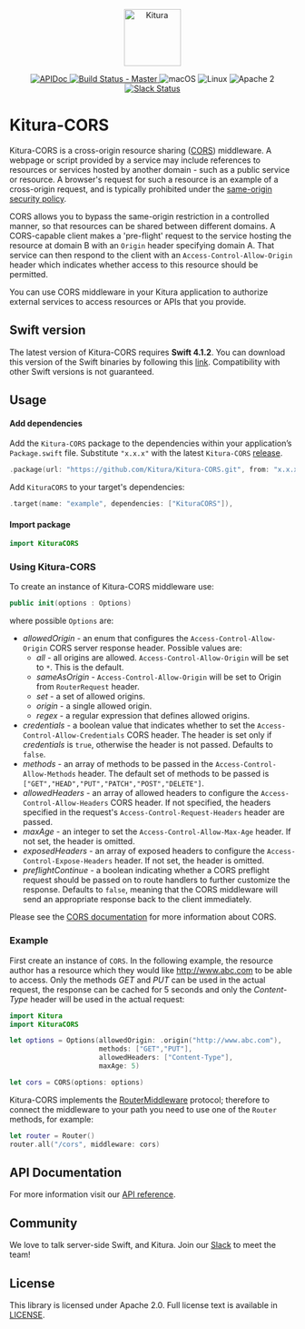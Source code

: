 <p align="center">
    <a href="http://kitura.io/">
        <img src="https://raw.githubusercontent.com/Kitura/Kitura/master/Sources/Kitura/resources/kitura-bird.svg?sanitize=true" height="100" alt="Kitura">
    </a>
</p>


<p align="center">
    <a href="https://kitura.github.io/Kitura-CORS/index.html">
    <img src="https://img.shields.io/badge/apidoc-KituraCORS-1FBCE4.svg?style=flat" alt="APIDoc">
    </a>
    <a href="https://travis-ci.org/Kitura/Kitura-CORS">
    <img src="https://travis-ci.org/Kitura/Kitura-CORS.svg?branch=master" alt="Build Status - Master">
    </a>
    <img src="https://img.shields.io/badge/os-macOS-green.svg?style=flat" alt="macOS">
    <img src="https://img.shields.io/badge/os-linux-green.svg?style=flat" alt="Linux">
    <img src="https://img.shields.io/badge/license-Apache2-blue.svg?style=flat" alt="Apache 2">
    <a href="http://swift-at-ibm-slack.mybluemix.net/">
    <img src="http://swift-at-ibm-slack.mybluemix.net/badge.svg" alt="Slack Status">
    </a>
</p>

# Kitura-CORS
Kitura-CORS is a cross-origin resource sharing ([CORS](https://www.w3.org/TR/cors/)) middleware. A webpage or script provided by a service may include references to resources or services hosted by another domain - such as a public service or resource. A browser's request for such a resource is an example of a cross-origin request, and is typically prohibited under the [same-origin security policy](https://en.wikipedia.org/wiki/Same-origin_policy).

CORS allows you to bypass the same-origin restriction in a controlled manner, so that resources can be shared between different domains.  A CORS-capable client makes a 'pre-flight' request to the service hosting the resource at domain B with an `Origin` header specifying domain A. That service can then respond to the client with an `Access-Control-Allow-Origin` header which indicates whether access to this resource should be permitted.

You can use CORS middleware in your Kitura application to authorize external services to access resources or APIs that you provide.

## Swift version
The latest version of Kitura-CORS requires **Swift 4.1.2**. You can download this version of the Swift binaries by following this [link](https://swift.org/download/). Compatibility with other Swift versions is not guaranteed.

## Usage

#### Add dependencies

Add the `Kitura-CORS` package to the dependencies within your application’s `Package.swift` file. Substitute `"x.x.x"` with the latest `Kitura-CORS` [release](https://github.com/Kitura/Kitura-CORS/releases).

```swift
.package(url: "https://github.com/Kitura/Kitura-CORS.git", from: "x.x.x")
```

Add `KituraCORS` to your target's dependencies:

```swift
.target(name: "example", dependencies: ["KituraCORS"]),
```

#### Import package

```swift
import KituraCORS
```

### Using Kitura-CORS

To create an instance of Kitura-CORS middleware use:

```swift
public init(options : Options)
```
where possible `Options` are:
   - *allowedOrigin* - an enum that configures the `Access-Control-Allow-Origin` CORS server response header. Possible values are:
      - *all* - all origins are allowed. `Access-Control-Allow-Origin` will be set to `*`. This is the default.
      - *sameAsOrigin* - `Access-Control-Allow-Origin` will be set to Origin from `RouterRequest` header.
      - *set* - a set of allowed origins.
      - *origin* - a single allowed origin.
      - *regex* - a regular expression that defines allowed origins.
   - *credentials* - a boolean value that indicates whether to set the `Access-Control-Allow-Credentials` CORS header. The header is set only if *credentials* is `true`, otherwise the header is not passed. Defaults to `false`.
   - *methods* - an array of methods to be passed in the `Access-Control-Allow-Methods` header. The default set of methods to be passed is `["GET","HEAD","PUT","PATCH","POST","DELETE"]`.
   - *allowedHeaders* - an array of allowed headers to configure the `Access-Control-Allow-Headers` CORS header. If not specified, the headers specified in the request's `Access-Control-Request-Headers` header are passed.
   - *maxAge* - an integer to set the `Access-Control-Allow-Max-Age` header. If not set, the header is omitted.
   - *exposedHeaders* - an array of exposed headers to configure the `Access-Control-Expose-Headers` header. If not set, the header is omitted.
   - *preflightContinue* - a boolean indicating whether a CORS preflight request should be passed on to route handlers to further customize the response. Defaults to `false`, meaning that the CORS middleware will send an appropriate response back to the client immediately.

Please see the [CORS documentation](https://www.w3.org/TR/cors/) for more information about CORS.

### Example

First create an instance of `CORS`. In the following example, the resource author has a resource which they would like http://www.abc.com to be able to access. Only the methods *GET* and *PUT* can be used in the actual request, the response can be cached for 5 seconds and only the *Content-Type* header will be used in the actual request:

```swift
import Kitura
import KituraCORS

let options = Options(allowedOrigin: .origin("http://www.abc.com"),
                      methods: ["GET","PUT"],
                      allowedHeaders: ["Content-Type"],
                      maxAge: 5)

let cors = CORS(options: options)
```

Kitura-CORS implements the [RouterMiddleware](https://kitura.github.io/Kitura/Protocols/RouterMiddleware.html) protocol; therefore to connect the middleware to your path you need to use one of the `Router` methods, for example:

```swift
let router = Router()
router.all("/cors", middleware: cors)
```

## API Documentation
For more information visit our [API reference](https://kitura.github.io/Kitura-CORS/index.html).

## Community

We love to talk server-side Swift, and Kitura. Join our [Slack](http://swift-at-ibm-slack.mybluemix.net/) to meet the team!

## License
This library is licensed under Apache 2.0. Full license text is available in [LICENSE](https://github.com/Kitura/Kitura-CORS/blob/master/LICENSE.txt).
